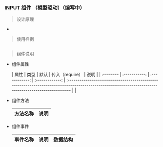 ### INPUT 组件 （模型驱动）（编写中）

> 设计原理

-

> 使用样例

```html

```

> 组件说明

- 组件属性

  | 属性 | 类型 | 默认 | 传入（require） | 说明 |
  | :-------- | :-----------: | :------------: | :-------------: | :------------------------------------------------------------------------------------------------------------------------------------------------------ | |

- 组件方法

  | 方法名称 | 说明 |
  | :------- | :--- |


* 组件事件

  | 事件名称 | 说明 | 数据结构 |
  | :------- | :--- | :------- |


